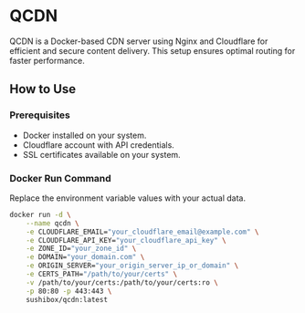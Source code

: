 # QCDN

QCDN is a Docker-based CDN server using Nginx and Cloudflare for efficient and secure content delivery. This setup ensures optimal routing for faster performance.

## How to Use

### Prerequisites

- Docker installed on your system.
- Cloudflare account with API credentials.
- SSL certificates available on your system.

### Docker Run Command

Replace the environment variable values with your actual data.

```sh
docker run -d \
    --name qcdn \
    -e CLOUDFLARE_EMAIL="your_cloudflare_email@example.com" \
    -e CLOUDFLARE_API_KEY="your_cloudflare_api_key" \
    -e ZONE_ID="your_zone_id" \
    -e DOMAIN="your_domain.com" \
    -e ORIGIN_SERVER="your_origin_server_ip_or_domain" \
    -e CERTS_PATH="/path/to/your/certs" \
    -v /path/to/your/certs:/path/to/your/certs:ro \
    -p 80:80 -p 443:443 \
    sushibox/qcdn:latest
```
